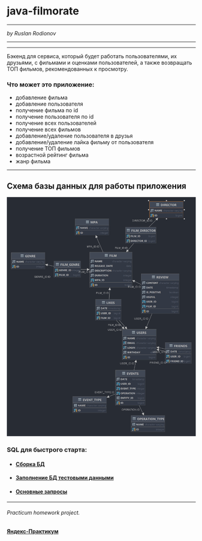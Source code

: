# java-filmorate
___
_by Ruslan Rodionov_

___
___
Бэкенд для сервиса, который будет работать пользователями, их друзьями,
с фильмами и оценками пользователей, а также возвращать ТОП фильмов, 
рекомендованных к просмотру. 

### Что может это приложение:
* добавление фильма
* добавление пользователя
* получение фильма по id
* получение пользователя по id
* получение всех пользователей
* получение всех фильмов
* добавление/удаление пользователя в друзья
* добавление/удаление лайка фильму от пользователя
* получение ТОП фильмов
* возрастной рейтинг фильма
* жанр фильма

---
## Схема базы данных для работы приложения

![Схема базы данных](images/ER-diagram.png "Схема базы данных приложения")  


### SQL для быстрого старта:  
* ####  [Сборка БД](src/main/resources/schema.sql)
* ####  [Заполнение БД тестовыми данными](src/main/resources/not_data.sql)
* ####  [Основные запросы](sql/filmorateDB/BaseQerys.sql)
  
___
###### Practicum homework project.
#### [Яндекс-Практикум](https://practicum.yandex.ru/java-developer/)